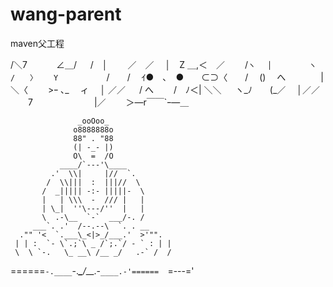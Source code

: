 # wang-parent
maven父工程

/＼7　　　 ∠＿/
　 /　│　　 ／　／
　│　Z ＿,＜　／　　 /`ヽ
　│　　　　　ヽ　　 /　　〉
　 Y　　　　　`　 /　　/
　ｲ●　､　●　　⊂⊃〈　　/
　()　 へ　　　　|　＼〈
　　>ｰ ､_　 ィ　 │ ／／
　 / へ　　 /　ﾉ＜| ＼＼
　 ヽ_ﾉ　　(_／　 │／／
　　7　　　　　　　|／
　　＞―r￣￣`ｰ―＿



                   _ooOoo_ 
                  o8888888o 
                  88" . "88 
                  (| -_- |) 
                  O\  =  /O 
               ____/`---'\____ 
             .'  \\|     |//  `. 
            /  \\|||  :  |||//  \ 
           /  _||||| -:- |||||-  \ 
           |   | \\\  -  /// |   | 
           | \_|  ''\---/''  |   | 
           \  .-\__  `-`  ___/-. / 
         ___`. .'  /--.--\  `. . __ 
      ."" '<  `.___\_<|>_/___.'  >'"". 
     | | :  `- \`.;`\ _ /`;.`/ - ` : | | 
     \  \ `-.   \_ __\ /__ _/   .-` /  / 
======`-.____`-.___\_____/___.-`____.-'====== 
                   `=---=' 
